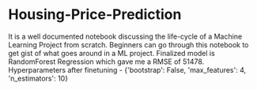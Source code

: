 # Housing-Price-Prediction
It is a well documented notebook discussing the life-cycle of a Machine Learning Project from scratch. Beginners can go through this notebook to get gist of what goes around in a ML project.
Finalized model is RandomForest Regression which gave me a RMSE of 51478.
Hyperparameters after finetuning - {'bootstrap': False, 'max_features': 4, 'n_estimators': 10}
